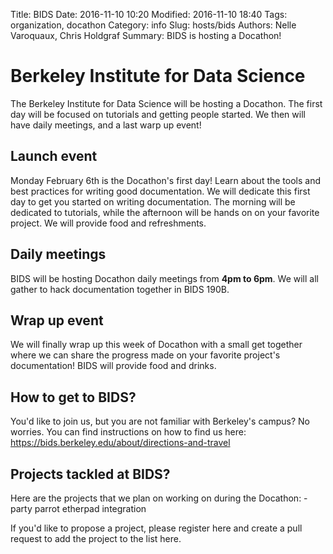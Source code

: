 Title: BIDS
Date: 2016-11-10 10:20
Modified: 2016-11-10 18:40
Tags: organization, docathon
Category: info
Slug: hosts/bids
Authors: Nelle Varoquaux, Chris Holdgraf
Summary: BIDS is hosting a Docathon!


# Berkeley Institute for Data Science

The Berkeley Institute for Data Science will be hosting a Docathon. The first
day will be focused on tutorials and getting people started. We then will have
daily meetings, and a last warp up event!

## Launch event

Monday February 6th is the Docathon's first day! Learn about the tools and
best practices for writing good documentation. We will dedicate this first day to
get you started on writing documentation. The morning will be dedicated to
tutorials, while the afternoon will be hands on on your favorite project. We will
provide food and refreshments.

## Daily meetings

BIDS will be hosting Docathon daily meetings from **4pm to 6pm**. We will all
gather to hack documentation together in BIDS 190B.

## Wrap up event

We will finally wrap up this week of Docathon with a small get together where we can 
share the progress made on your favorite project's documentation!
BIDS will provide food and drinks.

## How to get to BIDS?

You'd like to join us, but you are not familiar with Berkeley's campus? No worries.
You can find instructions on how to find us here: 
https://bids.berkeley.edu/about/directions-and-travel

## Projects tackled at BIDS?

Here are the projects that we plan on working on during the Docathon:
    - party parrot etherpad integration
    
If you'd like to propose a project, please register here and create a pull request
to add the project to the list here.
